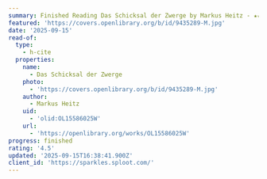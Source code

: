 ```yaml
---
summary: Finished Reading Das Schicksal der Zwerge by Markus Heitz - ★★★★½
featured: 'https://covers.openlibrary.org/b/id/9435289-M.jpg'
date: '2025-09-15'
read-of:
  type:
    - h-cite
  properties:
    name:
      - Das Schicksal der Zwerge
    photo:
      - 'https://covers.openlibrary.org/b/id/9435289-M.jpg'
    author:
      - Markus Heitz
    uid:
      - 'olid:OL15586025W'
    url:
      - 'https://openlibrary.org/works/OL15586025W'
progress: finished
rating: '4.5'
updated: '2025-09-15T16:38:41.900Z'
client_id: 'https://sparkles.sploot.com/'
---
```


